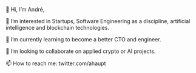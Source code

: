 👋 Hi, I’m André,

👀 I’m interested in Startups, Software Engineering as a discipline, artificial intelligence and blockchain technologies.

🌱 I’m currently learning to become a better CTO and engineer.

💞️ I’m looking to collaborate on applied crypto or AI projects.

📫 How to reach me: twitter.com/ahaupt

<!---
andrehaupt/andrehaupt is a ✨ special ✨ repository because its `README.md` (this file) appears on your GitHub profile.
You can click the Preview link to take a look at your changes.
--->
